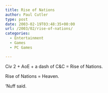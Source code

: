 ```yaml
---
title: Rise of Nations
author: Paul Cutler
type: post
date: 2003-02-19T03:48:35+00:00
url: /2003/02/rise-of-nations/
categories:
  - Entertainment
  - Games
  - PC Games

---
```

Civ 2 + AoE + a dash of C&C = Rise of Nations.

Rise of Nations = Heaven.

&#8216;Nuff said.